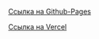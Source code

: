 

[Ссылка на Github-Pages](https://kuznec2.github.io/todo-kata/)

[Ссылка на Vercel](https://todokata-one.vercel.app/)